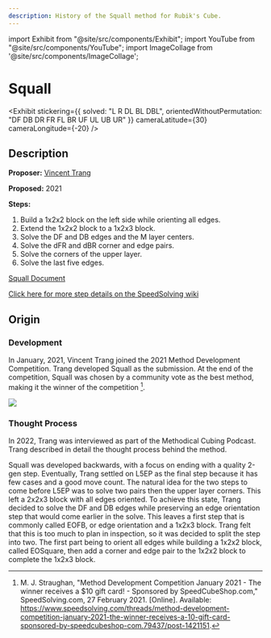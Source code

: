 ```yaml
---
description: History of the Squall method for Rubik's Cube.
---
```


import Exhibit from "@site/src/components/Exhibit";
import YouTube from "@site/src/components/YouTube";
import ImageCollage from '@site/src/components/ImageCollage';

# Squall

<Exhibit
stickering={{
    solved: "L R DL BL DBL",
    orientedWithoutPermutation: "DF DB DR FR FL BR UF UL UB UR"
  }}
cameraLatitude={30}
cameraLongitude={-20}
/>

## Description

**Proposer:** [Vincent Trang](CubingContributors/MethodDevelopers.md#trang-vincent-trangium)

**Proposed:** 2021

**Steps:**

1. Build a 1x2x2 block on the left side while orienting all edges.
2. Extend the 1x2x2 block to a 1x2x3 block.
3. Solve the DF and DB edges and the M layer centers.
4. Solve the dFR and dBR corner and edge pairs.
5. Solve the corners of the upper layer.
6. Solve the last five edges.

[Squall Document](https://docs.google.com/document/d/1rO-Dm8XuzQnczST27E9XNHqDCVAB-9kl3IS_C2NIgtk/edit)

[Click here for more step details on the SpeedSolving wiki](https://www.speedsolving.com/wiki/index.php?title=Squall)

## Origin

### Development

In January, 2021, Vincent Trang joined the 2021 Method Development Competition. Trang developed Squall as the submission. At the end of the competition, Squall was chosen by a community vote as the best method, making it the winner of the competition [^straughan-2021].

![](img/Squall/Comp.png)

### Thought Process

In 2022, Trang was interviewed as part of the Methodical Cubing Podcast. Trang described in detail the thought process behind the method.

Squall was developed backwards, with a focus on ending with a quality 2-gen step. Eventually, Trang settled on L5EP as the final step because it has few cases and a good move count. The natural idea for the two steps to come before L5EP was to solve two pairs then the upper layer corners. This left a 2x2x3 block with all edges oriented. To achieve this state, Trang decided to solve the DF and DB edges while preserving an edge orientation step that would come earlier in the solve. This leaves a first step that is commonly called EOFB, or edge orientation and a 1x2x3 block. Trang felt that this is too much to plan in inspection, so it was decided to split the step into two. The first part being to orient all edges while building a 1x2x2 block, called EOSquare, then add a corner and edge pair to the 1x2x2 block to complete the 1x2x3 block.

<YouTube embedId="IGOAQc3l_jg?start=262" />

[^straughan-2021]: M. J. Straughan, "Method Development Competition January 2021 - The winner receives a $10 gift card! - Sponsored by SpeedCubeShop.com," SpeedSolving.com, 27 February 2021. [Online]. Available: https://www.speedsolving.com/threads/method-development-competition-january-2021-the-winner-receives-a-10-gift-card-sponsored-by-speedcubeshop-com.79437/post-1421151.